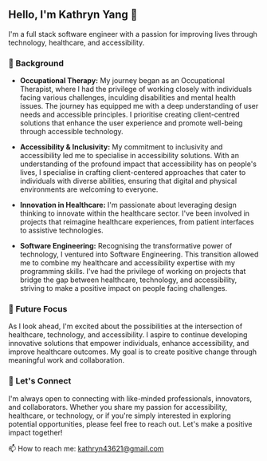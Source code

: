 <!--
**kathryn43621/kathryn43621** is a ✨ _special_ ✨ repository because its `README.md` (this file) appears on your GitHub profile.

Hello, I'm name 👋

- 🔭 I’m currently working on ...
- 🌱 I’m currently learning ...
- 👯 I’m looking to collaborate on ...
- 🤔 I’m looking for help with ...
- 💬 Ask me about ...
- 📫 How to reach me: kathryn43621@gmail.com
- 😄 Pronouns: ...
- ⚡ Fun fact: ...
-->


## Hello, I'm Kathryn Yang 👋

 I'm a full stack software engineer with a passion for improving lives through technology, healthcare, and accessibility.

 ### 💼 Background

 - **Occupational Therapy:** My journey began as an Occupational Therapist, where I had the privilege of working closely with individuals facing various challenges, inculding disabilities and mental health issues. The journey has equipped me with a deep understanding of user needs and accessible principles. I prioritise creating client-centred solutions that enhance the user experience and promote well-being through accessible technology.

 - **Accessibility & Inclusivity:** My commitment to inclusivity and accessibility led me to specialise in accessibility solutions. With an understanding of the profound impact that accessibility has on people's lives, I specialise in crafting client-centered approaches that cater to individuals with diverse abilities, ensuring that digital and physical environments are welcoming to everyone.

 - **Innovation in Healthcare:** I'm passionate about leveraging design thinking to innovate within the healthcare sector. I've been involved in projects that reimagine healthcare experiences, from patient interfaces to assistive technologies.

 - **Software Engineering:** Recognising the transformative power of technology, I ventured into Software Engineering. This transition allowed me to combine my healthcare and accessibility expertise with my programming skills. I've had the privilege of working on projects that bridge the gap between healthcare, technology, and accessibility, striving to make a positive impact on people facing challenges.

 ### 🚀 Future Focus

 As I look ahead, I'm excited about the possibilities at the intersection of healthcare, technology, and accessibility. I aspire to continue developing innovative solutions that empower individuals, enhance accessibility, and improve healthcare outcomes. My goal is to create positive change through meaningful work and collaboration.

 ### 🤝 Let's Connect

 I'm always open to connecting with like-minded professionals, innovators, and collaborators. Whether you share my passion for accessibility, healthcare, or technology, or if you're simply interested in exploring potential opportunities, please feel free to reach out. Let's make a positive impact together!

📫 How to reach me: kathryn43621@gmail.com
